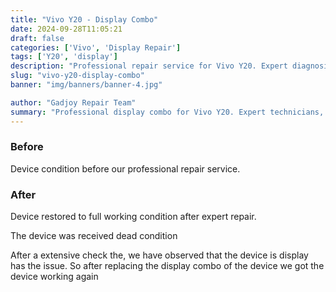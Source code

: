 ```yaml
---
title: "Vivo Y20 - Display Combo"
date: 2024-09-28T11:05:21
draft: false
categories: ['Vivo', 'Display Repair']
tags: ['Y20', 'display']
description: "Professional repair service for Vivo Y20. Expert diagnosis and quality repairs in Bangalore."
slug: "vivo-y20-display-combo"
banner: "img/banners/banner-4.jpg"

author: "Gadjoy Repair Team"
summary: "Professional display combo for Vivo Y20. Expert technicians, quality parts, warranty included."
---
```


### Before

Device condition before our professional repair service.

### After

Device restored to full working condition after expert repair.

The device was received dead condition

After a extensive check the, we have observed that the device is display has the issue. So after replacing the display combo of the device we got the device working again